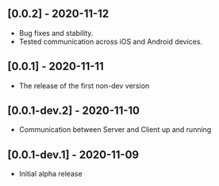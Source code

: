 ## [0.0.2] - 2020-11-12

* Bug fixes and stability. 
* Tested communication across iOS and Android devices.

## [0.0.1] - 2020-11-11

* The release of the first non-dev version

## [0.0.1-dev.2] - 2020-11-10

* Communication between Server and Client up and running

## [0.0.1-dev.1] - 2020-11-09

* Initial alpha release